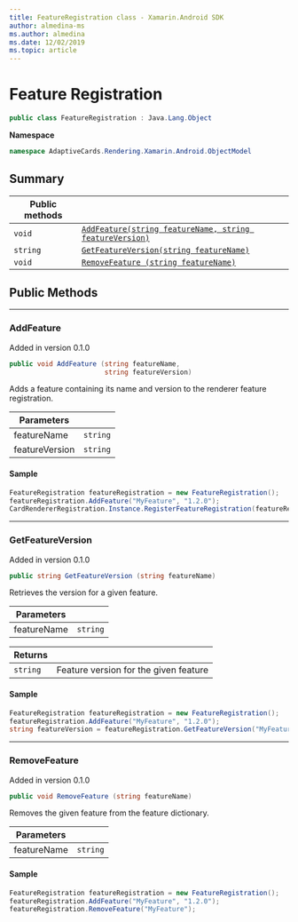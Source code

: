 ```yaml
---
title: FeatureRegistration class - Xamarin.Android SDK
author: almedina-ms
ms.author: almedina
ms.date: 12/02/2019
ms.topic: article
---
```


# Feature Registration

```csharp
public class FeatureRegistration : Java.Lang.Object 
```

**Namespace**
```csharp
namespace AdaptiveCards.Rendering.Xamarin.Android.ObjectModel
```

## Summary

| Public methods | &nbsp; |
| --- | ---- |
| ```void``` | [```AddFeature(string featureName, string featureVersion)```](#addfeature) |
| ```string``` | [```GetFeatureVersion(string featureName)```](#getfeatureversion) |
| ```void``` | [```RemoveFeature (string featureName)```](#removefeature) |

## Public Methods

---

### <a id="addfeature"></a> AddFeature
<p>Added in version 0.1.0</p>

```csharp
public void AddFeature (string featureName, 
                        string featureVersion)
```

Adds a feature containing its name and version to the renderer feature registration.

| Parameters | &nbsp; |
| --- | --- |
| featureName | ```string``` |
| featureVersion | ```string``` |

#### Sample

```csharp
FeatureRegistration featureRegistration = new FeatureRegistration();
featureRegistration.AddFeature("MyFeature", "1.2.0");
CardRendererRegistration.Instance.RegisterFeatureRegistration(featureRegistration);
```

---

### <a id="getfeatureversion"></a> GetFeatureVersion
<p>Added in version 0.1.0</p>

```csharp
public string GetFeatureVersion (string featureName)
```

Retrieves the version for a given feature. 

| Parameters | &nbsp; |
| --- | --- |
| featureName | ```string``` |

| Returns | &nbsp; |
| --- | --- |
| ```string``` | Feature version for the given feature |

#### Sample

```csharp
FeatureRegistration featureRegistration = new FeatureRegistration();
featureRegistration.AddFeature("MyFeature", "1.2.0");
string featureVersion = featureRegistration.GetFeatureVersion("MyFeature"); // 1.2.0
```

---

### <a id="removefeature"></a> RemoveFeature
<p>Added in version 0.1.0</p>

```csharp
public void RemoveFeature (string featureName)
```

Removes the given feature from the feature dictionary.

| Parameters | &nbsp; |
| --- | --- |
| featureName | ```string``` |

#### Sample

```csharp
FeatureRegistration featureRegistration = new FeatureRegistration();
featureRegistration.AddFeature("MyFeature", "1.2.0");
featureRegistration.RemoveFeature("MyFeature");
```
